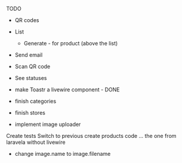 TODO

- QR codes
- List
    - Generate - for product (above the list)

- Send email
- Scan QR code
- See statuses

- make Toastr a livewire component - DONE
- finish categories
- finish stores
- implement image uploader

Create tests
Switch to previous create products code ... the one from laravela without livewire

- change image.name to image.filename

